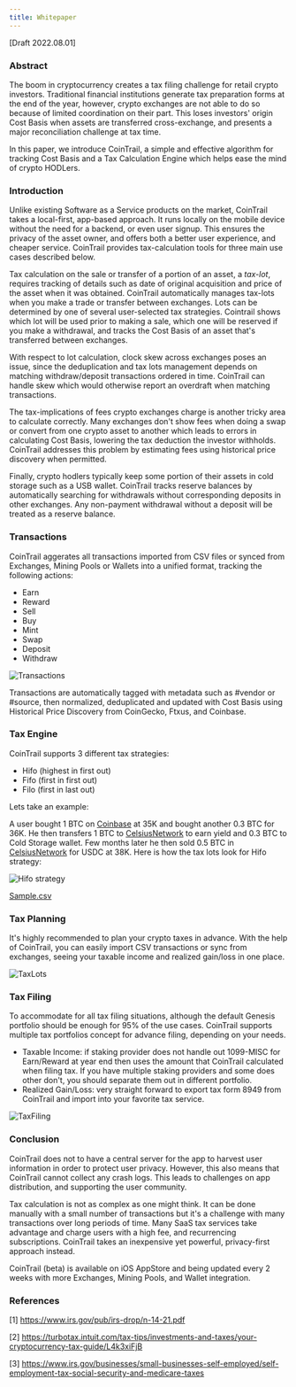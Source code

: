 ```yaml
---
title: Whitepaper
---
```

[Draft 2022.08.01]

### Abstract

The boom in cryptocurrency creates a tax filing challenge for retail crypto investors. Traditional financial institutions generate tax preparation forms at the end of the year, however, crypto exchanges are not able to do so because of limited coordination on their part. This loses investors' origin Cost Basis when assets are transferred cross-exchange, and presents a major reconciliation challenge at tax time.

In this paper, we introduce CoinTrail, a simple and effective algorithm for tracking Cost Basis and a Tax Calculation Engine which helps ease the mind of crypto HODLers.

### Introduction

Unlike existing Software as a Service products on the market, CoinTrail takes a local-first, app-based approach. It runs locally on the mobile device without the need for a backend, or even user signup. This ensures the privacy of the asset owner, and offers both a better user experience, and cheaper service. CoinTrail provides tax-calculation tools for three main use cases described below.

Tax calculation on the sale or transfer of a portion of an asset, a _tax-lot_, requires tracking of details such as date of original acquisition and price of the asset when it was obtained. CoinTrail automatically manages tax-lots when you make a trade or transfer between exchanges. Lots can be determined by one of several user-selected tax strategies. Cointrail shows which lot will be used prior to making a sale, which one will be reserved if you make a withdrawal, and tracks the Cost Basis of an asset that's transferred between exchanges.

With respect to lot calculation, clock skew across exchanges poses an issue, since the deduplication and tax lots management depends on matching withdraw/deposit transactions ordered in time. CoinTrail can handle skew which would otherwise report an overdraft when matching transactions.

The tax-implications of fees crypto exchanges charge is another tricky area to calculate correctly. Many exchanges don't show fees when doing a swap or convert from one crypto asset to another which leads to errors in calculating Cost Basis, lowering the tax deduction the investor withholds. CoinTrail addresses this problem by estimating fees using historical price discovery when permitted.

Finally, crypto hodlers typically keep some portion of their assets in cold storage such as a USB wallet. CoinTrail tracks reserve balances by automatically searching for withdrawals without corresponding deposits in other exchanges. Any non-payment withdrawal without a deposit will be treated as a reserve balance.

### Transactions

CoinTrail aggerates all transactions imported from CSV files or synced from Exchanges, Mining Pools or Wallets into a unified format, tracking the following actions:
- Earn
- Reward
- Sell
- Buy
- Mint
- Swap
- Deposit
- Withdraw

![Transactions](/assets/images/Transactions.png)

Transactions are automatically tagged with metadata such as #vendor or #source, then normalized, deduplicated and updated with Cost Basis using Historical Price Discovery from CoinGecko, Ftxus, and Coinbase.

### Tax Engine

CoinTrail supports 3 different tax strategies:
- Hifo (highest in first out)
- Fifo (first in first out)
- Filo (first in last out)

Lets take an example:

A user bought 1 BTC on [Coinbase](https://coinbase.com) at 35K and bought another 0.3 BTC for 36K. He then transfers 1 BTC to [CelsiusNetwork](https://celsius.network) to earn yield and 0.3 BTC to Cold Storage wallet. Few months later he then sold 0.5 BTC in [CelsiusNetwork](https://celsius.network) for USDC at 38K. Here is how the tax lots look for Hifo strategy:

![Hifo strategy](/assets/images/hifo-strategy-diagram.png)

[Sample.csv](/assets/downloads/whitepaper-sample.csv)

### Tax Planning

It's highly recommended to plan your crypto taxes in advance. With the help of CoinTrail, you can easily import CSV transactions or sync from exchanges, seeing your taxable income and realized gain/loss in one place.

![TaxLots](/assets/images/TaxLots.png)

### Tax Filing

To accommodate for all tax filing situations, although the default Genesis portfolio should be enough for 95% of the use cases. CoinTrail supports multiple tax portfolios concept for advance filing, depending on your needs.
- Taxable Income: if staking provider does not handle out 1099-MISC for Earn/Reward at year end then uses the amount that CoinTrail calculated when filing tax. If you have multiple staking providers and some does other don't, you should separate them out in different portfolio.
- Realized Gain/Loss: very straight forward to export tax form 8949 from CoinTrail and import into your favorite tax service.

![TaxFiling](/assets/images/TaxFiling.png)

### Conclusion

CoinTrail does not to have a central server for the app to harvest user information in order to protect user privacy. However, this also means that CoinTrail cannot collect any crash logs. This leads to challenges on app distribution, and supporting the user community.

Tax calculation is not as complex as one might think. It can be done manually with a small number of transactions but it's a challenge with many transactions over long periods of time. Many SaaS tax services take advantage and charge users with a high fee, and recurrencing subscriptions. CoinTrail takes an inexpensive yet powerful, privacy-first approach instead.

CoinTrail (beta) is available on iOS AppStore and being updated every 2 weeks with more Exchanges, Mining Pools, and Wallet integration.

### References

[1] https://www.irs.gov/pub/irs-drop/n-14-21.pdf

[2] https://turbotax.intuit.com/tax-tips/investments-and-taxes/your-cryptocurrency-tax-guide/L4k3xiFjB

[3] https://www.irs.gov/businesses/small-businesses-self-employed/self-employment-tax-social-security-and-medicare-taxes
